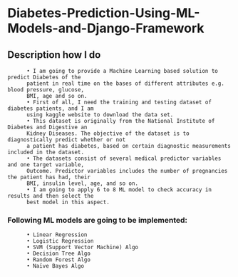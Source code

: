 # Diabetes-Prediction-Using-ML-Models-and-Django-Framework

## Description how I do
        
          •	I am going to provide a Machine Learning based solution to predict Diabetes of the
          patient in real time on the bases of different attributes e.g. blood pressure, glucose,
          BMI, age and so on.
          •	First of all, I need the training and testing dataset of diabetes patients, and I am
          using kaggle website to download the data set.
          •	This dataset is originally from the National Institute of Diabetes and Digestive an
          Kidney Diseases. The objective of the dataset is to diagnostically predict whether or not
          a patient has diabetes, based on certain diagnostic measurements included in the dataset.
          •	The datasets consist of several medical predictor variables and one target variable,
          Outcome. Predictor variables includes the number of pregnancies the patient has had, their
          BMI, insulin level, age, and so on.
          •	I am going to apply 6 to 8 ML model to check accuracy in results and then select the
          best model in this aspect.
 
 ### Following ML models are going to be implemented:
                
          •	Linear Regression
          •	Logistic Regression
          •	SVM (Support Vector Machine) Algo
          •	Decision Tree Algo
          •	Random Forest Algo
          •	Naïve Bayes Algo
